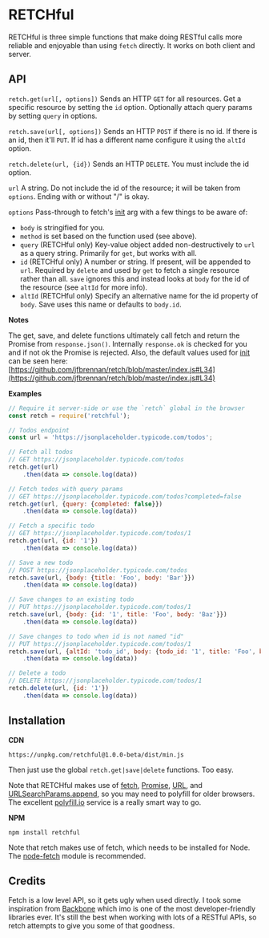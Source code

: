# RETCHful
RETCHful is three simple functions that make doing RESTful calls more reliable and enjoyable than using `fetch` directly. It works on both client and server. 

## API

`retch.get(url[, options])` Sends an HTTP `GET` for all resources. Get a specific resource by setting the `id` option. Optionally attach query params by setting `query` in options.

`retch.save(url[, options])` Sends an HTTP `POST` if there is no id. If there is an id, then it'll `PUT`. If id has a different name configure it using the `altId` option.

`retch.delete(url, {id})` Sends an HTTP `DELETE`. You must include the id option.

`url` A string. Do not include the id of the resource; it will be taken from `options`. Ending with or without "/" is okay.

`options` Pass-through to fetch's [init](https://developer.mozilla.org/en-US/docs/Web/API/WindowOrWorkerGlobalScope/fetch#Parameters) arg with a few things to be aware of: 

- `body` is stringified for you.
- `method` is set based on the function used (see above).
- `query` (RETCHful only) Key-value object added non-destructively to `url` as a query string. Primarily for `get`, but works with all.
- `id` (RETCHful only) A number or string. If present, will be appended to `url`. Required by `delete` and used by `get` to fetch a single resource rather than all. `save` ignores this and instead looks at `body` for the id of the resource (see `altId` for more info). 
- `altId` (RETCHful only) Specify an alternative name for the id property of `body`. Save uses this name or defaults to `body.id`.

**Notes**

The get, save, and delete functions ultimately call fetch and return the Promise from `response.json()`. Internally `response.ok` is checked for you and if not ok the Promise is rejected. Also, the default values used for [init](https://developer.mozilla.org/en-US/docs/Web/API/WindowOrWorkerGlobalScope/fetch#Parameters) can be seen here: [https://github.com/jfbrennan/retch/blob/master/index.js#L34](https://github.com/jfbrennan/retch/blob/master/index.js#L34)


**Examples**
```javascript
// Require it server-side or use the `retch` global in the browser
const retch = require('retchful');

// Todos endpoint
const url = 'https://jsonplaceholder.typicode.com/todos';

// Fetch all todos
// GET https://jsonplaceholder.typicode.com/todos
retch.get(url)
    .then(data => console.log(data)) 

// Fetch todos with query params
// GET https://jsonplaceholder.typicode.com/todos?completed=false
retch.get(url, {query: {completed: false}})
    .then(data => console.log(data)) 

// Fetch a specific todo
// GET https://jsonplaceholder.typicode.com/todos/1
retch.get(url, {id: '1'})
    .then(data => console.log(data)) 

// Save a new todo
// POST https://jsonplaceholder.typicode.com/todos
retch.save(url, {body: {title: 'Foo', body: 'Bar'}})
    .then(data => console.log(data)) 

// Save changes to an existing todo
// PUT https://jsonplaceholder.typicode.com/todos/1
retch.save(url, {body: {id: '1', title: 'Foo', body: 'Baz'}})
    .then(data => console.log(data)) 

// Save changes to todo when id is not named "id"
// PUT https://jsonplaceholder.typicode.com/todos/1
retch.save(url, {altId: 'todo_id', body: {todo_id: '1', title: 'Foo', body: 'Baz'}})
    .then(data => console.log(data)) 

// Delete a todo
// DELETE https://jsonplaceholder.typicode.com/todos/1
retch.delete(url, {id: '1'})
    .then(data => console.log(data)) 

```

## Installation
**CDN**

`https://unpkg.com/retchful@1.0.0-beta/dist/min.js`

Then just use the global `retch.get|save|delete` functions. Too easy. 

Note that RETCHful makes use of [fetch](https://developer.mozilla.org/en-US/docs/Web/API/Fetch_API), [Promise](https://developer.mozilla.org/en-US/docs/Web/JavaScript/Reference/Global_Objects/Promise), [URL](https://developer.mozilla.org/en-US/docs/Web/API/URL/URL), and [URLSearchParams.append](https://developer.mozilla.org/en-US/docs/Web/API/URLSearchParams/append), so you may need to polyfill for older browsers. The excellent [polyfill.io](https://polyfill.io/v3/) service is a really smart way to go. 

**NPM** 

`npm install retchful`

Note that retch makes use of fetch, which needs to be installed for Node. The [node-fetch](https://www.npmjs.com/package/node-fetch) module is recommended.

## Credits
Fetch is a low level API, so it gets ugly when used directly. I took some inspiration from [Backbone](http://backbonejs.org) which imo is one of the most developer-friendly libraries ever. It's still the best when working with lots of a RESTful APIs, so retch attempts to give you some of that goodness. 
